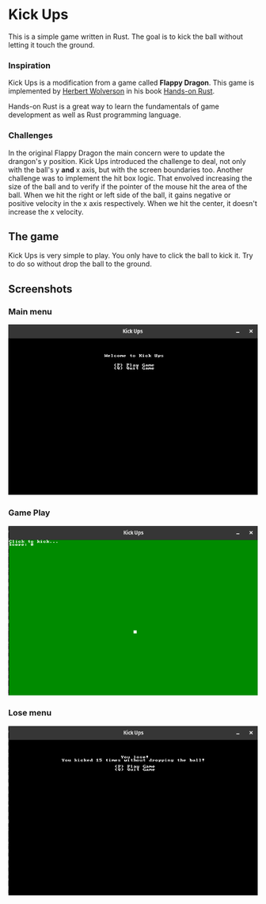 # Kick Ups
This is a simple game written in Rust. The goal is to kick the ball without letting it touch the ground.

### Inspiration
Kick Ups is a modification from a game called **Flappy Dragon**. This game is implemented by [Herbert Wolverson](http://https://www.linkedin.com/in/herbert-wolverson-98523346 "Herbert Wolverson") in his book [Hands-on Rust](https://hands-on-rust.com/ "Hands-on Rust").

Hands-on Rust is a great way to learn the fundamentals of game development as well as Rust programming language.

### Challenges
In the original Flappy Dragon the main concern were to update the drangon's y position. Kick Ups introduced the challenge to deal, not only with the ball's y **and** x axis, but with the  screen boundaries too.
Another challenge was to implement the hit box logic. That envolved increasing the size of the ball and to verify if the pointer of the mouse hit the area of the ball.
When we hit the right or left side of the ball, it gains negative or positive velocity in the x axis respectively. When we hit the center, it doesn't increase the x velocity.


## The game
Kick Ups is very simple to play. You only have to click the ball to kick it. Try to do so without drop the ball to the ground.


## Screenshots
### Main menu
![Main menu](./screenshots/menu.png "Main menu")
### Game Play
![Game play](./screenshots/playing.png "Game play")
### Lose menu
![Lose menu](./screenshots/lose.png "Lose menu")
